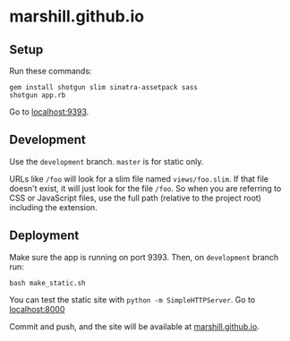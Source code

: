 marshill.github.io
==================

## Setup

Run these commands:

    gem install shotgun slim sinatra-assetpack sass
    shotgun app.rb

Go to [localhost:9393](http://localhost:9393).

## Development

Use the `development` branch. `master` is for static only.

URLs like `/foo` will look for a slim file named `views/foo.slim`. If that file
doesn't exist, it will just look for the file `/foo`. So when you are referring
to CSS or JavaScript files, use the full path (relative to the project root)
including the extension.

## Deployment

Make sure the app is running on port 9393. Then, on `development` branch run:

    bash make_static.sh
    
You can test the static site with `python -m SimpleHTTPServer`. Go to [localhost:8000](http://localhost:8000)

Commit and push, and the site will be available at [marshill.github.io](http://marshill.github.io).

